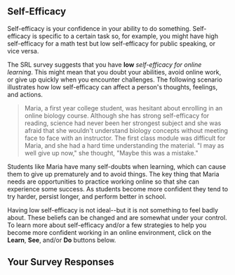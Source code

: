 ## Self-Efficacy

Self-efficacy is your confidence in your ability to do something. Self-efficacy is specific to a certain task so, for example, you might have high self-efficacy for a math test but low self-efficacy for public speaking, or vice versa. 

The SRL survey suggests that you have **low** *self-efficacy for online learning*. This might mean that you doubt your abilities, avoid online work, or give up quickly when you encounter challenges. The following scenario illustrates how low self-efficacy can affect a person's thoughts, feelings, and actions.

> Maria, a first year college student, was hesitant about enrolling in an online biology course. Although she has strong self-efficacy for reading, science had never been her strongest subject and she was afraid that she wouldn't understand  biology concepts without meeting face to face with an instructor. The first class module was difficult for Maria, and she had a hard time understanding the material. "I may as well give up now," she thought, "Maybe this was a mistake."

Students like Maria have many self-doubts when learning, which can cause them to give up prematurely and to avoid things. The key thing that Maria needs are opportunities to practice working online so that she can experience some success. As students become more confident they tend to try harder, persist longer, and perform better in school.

Having low self-efficacy is not ideal--but it is not something to feel badly about. These beliefs can be changed and are somewhat under your control. To learn more about self-efficacy and/or a few strategies to help you become more confident working in an online environment, click on the **Learn**, **See**, and/or **Do** buttons below.  

## Your Survey Responses
